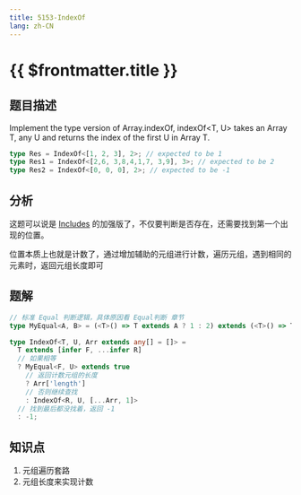 ```yaml
---
title: 5153-IndexOf
lang: zh-CN
---
```


# {{ $frontmatter.title }}

## 题目描述

Implement the type version of Array.indexOf, indexOf<T, U> takes an Array T, any U and returns the index of the first U in Array T.

```ts
type Res = IndexOf<[1, 2, 3], 2>; // expected to be 1
type Res1 = IndexOf<[2,6, 3,8,4,1,7, 3,9], 3>; // expected to be 2
type Res2 = IndexOf<[0, 0, 0], 2>; // expected to be -1
```

## 分析

这题可以说是 [Includes](/docs/easy/898-%E5%AE%9E%E7%8E%B0Includes.md) 的加强版了，不仅要判断是否存在，还需要找到第一个出现的位置。

位置本质上也就是计数了，通过增加辅助的元组进行计数，遍历元组，遇到相同的元素时，返回元组长度即可

## 题解

```ts
// 标准 Equal 判断逻辑，具体原因看 Equal判断 章节
type MyEqual<A, B> = (<T>() => T extends A ? 1 : 2) extends (<T>() => T extends B ? 1 : 2) ? true : false;

type IndexOf<T, U, Arr extends any[] = []> =
  T extends [infer F, ...infer R]
  // 如果相等
  ? MyEqual<F, U> extends true
    // 返回计数元组的长度
    ? Arr['length']
    // 否则继续查找
    : IndexOf<R, U, [...Arr, 1]>
  // 找到最后都没找着，返回 -1
  : -1;
```

## 知识点

1. 元组遍历套路
2. 元组长度来实现计数
